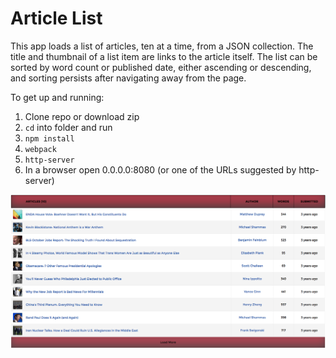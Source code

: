 
# Article List
This app loads a list of articles, ten at a time, from a JSON collection. The title and thumbnail of a list item are links to the article itself.
The list can be sorted by word count or published date, either ascending or descending, and sorting persists after navigating away from the page.

To get up and running:

1. Clone repo or download zip
2. `cd` into folder and run
  1. `npm install`
  2. `webpack`
  3. `http-server`
3. In a browser open 0.0.0.0:8080 (or one of the URLs suggested by http-server)

![screenshot](./app/assets/images/screenshot.png)
